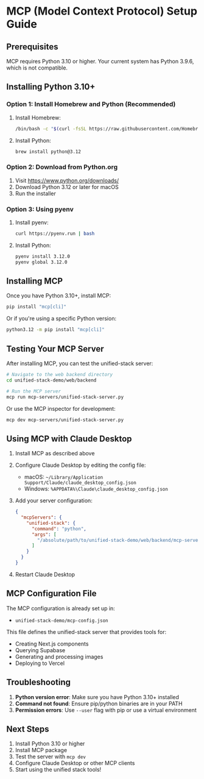 # MCP (Model Context Protocol) Setup Guide

## Prerequisites

MCP requires Python 3.10 or higher. Your current system has Python 3.9.6, which is not compatible.

## Installing Python 3.10+

### Option 1: Install Homebrew and Python (Recommended)

1. Install Homebrew:
   ```bash
   /bin/bash -c "$(curl -fsSL https://raw.githubusercontent.com/Homebrew/install/HEAD/install.sh)"
   ```

2. Install Python:
   ```bash
   brew install python@3.12
   ```

### Option 2: Download from Python.org

1. Visit https://www.python.org/downloads/
2. Download Python 3.12 or later for macOS
3. Run the installer

### Option 3: Using pyenv

1. Install pyenv:
   ```bash
   curl https://pyenv.run | bash
   ```

2. Install Python:
   ```bash
   pyenv install 3.12.0
   pyenv global 3.12.0
   ```

## Installing MCP

Once you have Python 3.10+, install MCP:

```bash
pip install "mcp[cli]"
```

Or if you're using a specific Python version:

```bash
python3.12 -m pip install "mcp[cli]"
```

## Testing Your MCP Server

After installing MCP, you can test the unified-stack server:

```bash
# Navigate to the web backend directory
cd unified-stack-demo/web/backend

# Run the MCP server
mcp run mcp-servers/unified-stack-server.py
```

Or use the MCP inspector for development:

```bash
mcp dev mcp-servers/unified-stack-server.py
```

## Using MCP with Claude Desktop

1. Install MCP as described above
2. Configure Claude Desktop by editing the config file:
   - macOS: `~/Library/Application Support/Claude/claude_desktop_config.json`
   - Windows: `%APPDATA%\Claude\claude_desktop_config.json`

3. Add your server configuration:
   ```json
   {
     "mcpServers": {
       "unified-stack": {
         "command": "python",
         "args": [
           "/absolute/path/to/unified-stack-demo/web/backend/mcp-servers/unified-stack-server.py"
         ]
       }
     }
   }
   ```

4. Restart Claude Desktop

## MCP Configuration File

The MCP configuration is already set up in:
- `unified-stack-demo/mcp-config.json`

This file defines the unified-stack server that provides tools for:
- Creating Next.js components
- Querying Supabase
- Generating and processing images
- Deploying to Vercel

## Troubleshooting

1. **Python version error**: Make sure you have Python 3.10+ installed
2. **Command not found**: Ensure pip/python binaries are in your PATH
3. **Permission errors**: Use `--user` flag with pip or use a virtual environment

## Next Steps

1. Install Python 3.10 or higher
2. Install MCP package
3. Test the server with `mcp dev`
4. Configure Claude Desktop or other MCP clients
5. Start using the unified stack tools! 
